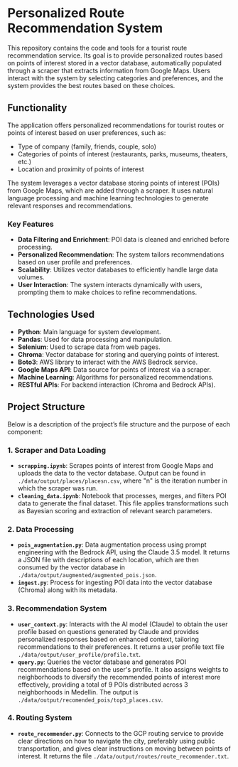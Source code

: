 # Personalized Route Recommendation System

This repository contains the code and tools for a tourist route recommendation service. Its goal is to provide personalized routes based on points of interest stored in a vector database, automatically populated through a scraper that extracts information from Google Maps. Users interact with the system by selecting categories and preferences, and the system provides the best routes based on these choices.

## Functionality

The application offers personalized recommendations for tourist routes or points of interest based on user preferences, such as:

- Type of company (family, friends, couple, solo)
- Categories of points of interest (restaurants, parks, museums, theaters, etc.)
- Location and proximity of points of interest

The system leverages a vector database storing points of interest (POIs) from Google Maps, which are added through a scraper. It uses natural language processing and machine learning technologies to generate relevant responses and recommendations.

### Key Features

- **Data Filtering and Enrichment**: POI data is cleaned and enriched before processing.
- **Personalized Recommendation**: The system tailors recommendations based on user profile and preferences.
- **Scalability**: Utilizes vector databases to efficiently handle large data volumes.
- **User Interaction**: The system interacts dynamically with users, prompting them to make choices to refine recommendations.

## Technologies Used

- **Python**: Main language for system development.
- **Pandas**: Used for data processing and manipulation.
- **Selenium**: Used to scrape data from web pages.
- **Chroma**: Vector database for storing and querying points of interest.
- **Boto3**: AWS library to interact with the AWS Bedrock service.
- **Google Maps API**: Data source for points of interest via a scraper.
- **Machine Learning**: Algorithms for personalized recommendations.
- **RESTful APIs**: For backend interaction (Chroma and Bedrock APIs).

## Project Structure

Below is a description of the project’s file structure and the purpose of each component:

### 1. **Scraper and Data Loading**

- **`scrapping.ipynb`**: Scrapes points of interest from Google Maps and uploads the data to the vector database. Output can be found in `./data/output/places/placesn.csv`, where "n" is the iteration number in which the scraper was run.
- **`cleaning_data.ipynb`**: Notebook that processes, merges, and filters POI data to generate the final dataset. This file applies transformations such as Bayesian scoring and extraction of relevant search parameters.

### 2. **Data Processing**

- **`pois_augmentation.py`**: Data augmentation process using prompt engineering with the Bedrock API, using the Claude 3.5 model. It returns a JSON file with descriptions of each location, which are then consumed by the vector database in `./data/output/augmented/augmented_pois.json`.
- **`ingest.py`**: Process for ingesting POI data into the vector database (Chroma) along with its metadata.

### 3. **Recommendation System**

- **`user_context.py`**: Interacts with the AI model (Claude) to obtain the user profile based on questions generated by Claude and provides personalized responses based on enhanced context, tailoring recommendations to their preferences. It returns a user profile text file `./data/output/user_profile/profile.txt`.
- **`query.py`**: Queries the vector database and generates POI recommendations based on the user's profile. It also assigns weights to neighborhoods to diversify the recommended points of interest more effectively, providing a total of 9 POIs distributed across 3 neighborhoods in Medellín. The output is `./data/output/recomended_pois/top3_places.csv`.

### 4. **Routing System**

- **`route_recommender.py`**: Connects to the GCP routing service to provide clear directions on how to navigate the city, preferably using public transportation, and gives clear instructions on moving between points of interest. It returns the file `./data/output/routes/route_recommender.txt`.
